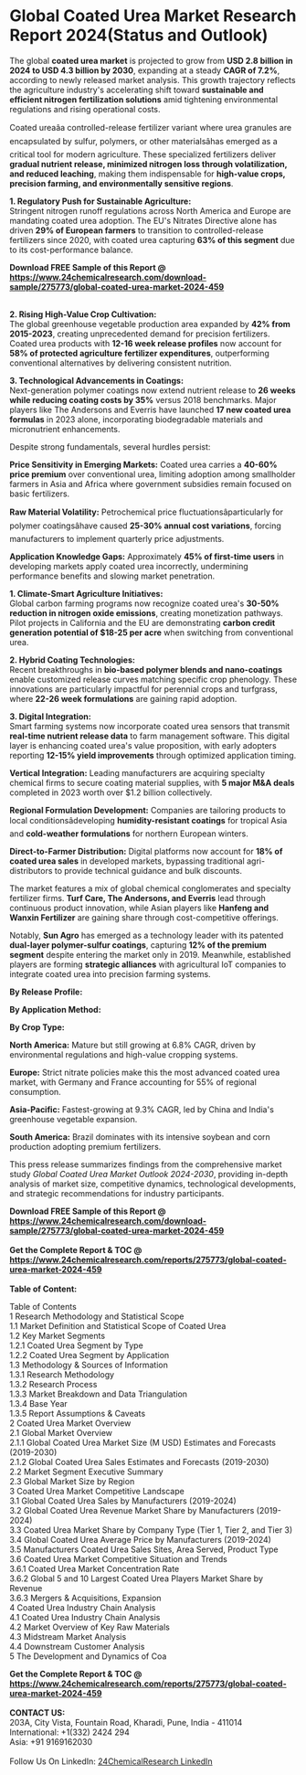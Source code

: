 <h1>Global Coated Urea Market Research Report 2024(Status and Outlook)</h1><p>The global <strong>coated urea market</strong> is projected to grow from <strong>USD 2.8 billion in 2024 to USD 4.3 billion by 2030</strong>, expanding at a steady <strong>CAGR of 7.2%</strong>, according to newly released market analysis. This growth trajectory reflects the agriculture industry's accelerating shift toward <strong>sustainable and efficient nitrogen fertilization solutions</strong> amid tightening environmental regulations and rising operational costs.</p><p>Coated ureaâa controlled-release fertilizer variant where urea granules are encapsulated by sulfur, polymers, or other materialsâhas emerged as a critical tool for modern agriculture. These specialized fertilizers deliver <strong>gradual nutrient release, minimized nitrogen loss through volatilization, and reduced leaching</strong>, making them indispensable for <strong>high-value crops, precision farming, and environmentally sensitive regions</strong>.</p><p><strong>1. Regulatory Push for Sustainable Agriculture:</strong><br>
Stringent nitrogen runoff regulations across North America and Europe are mandating coated urea adoption. The EU's Nitrates Directive alone has driven <strong>29% of European farmers</strong> to transition to controlled-release fertilizers since 2020, with coated urea capturing <strong>63% of this segment</strong> due to its cost-performance balance.</p><div><b>Download FREE Sample of this Report @ 
            <a href="https://www.24chemicalresearch.com/download-sample/275773/global-coated-urea-market-2024-459">
            https://www.24chemicalresearch.com/download-sample/275773/global-coated-urea-market-2024-459</a></b></div><br><p><strong>2. Rising High-Value Crop Cultivation:</strong><br>
The global greenhouse vegetable production area expanded by <strong>42% from 2015-2023</strong>, creating unprecedented demand for precision fertilizers. Coated urea products with <strong>12-16 week release profiles</strong> now account for <strong>58% of protected agriculture fertilizer expenditures</strong>, outperforming conventional alternatives by delivering consistent nutrition.</p><p><strong>3. Technological Advancements in Coatings:</strong><br>
Next-generation polymer coatings now extend nutrient release to <strong>26 weeks while reducing coating costs by 35%</strong> versus 2018 benchmarks. Major players like The Andersons and Everris have launched <strong>17 new coated urea formulas</strong> in 2023 alone, incorporating biodegradable materials and micronutrient enhancements.</p><p>Despite strong fundamentals, several hurdles persist:</p><p><strong>Price Sensitivity in Emerging Markets:</strong> Coated urea carries a <strong>40-60% price premium</strong> over conventional urea, limiting adoption among smallholder farmers in Asia and Africa where government subsidies remain focused on basic fertilizers.</p><p><strong>Raw Material Volatility:</strong> Petrochemical price fluctuationsâparticularly for polymer coatingsâhave caused <strong>25-30% annual cost variations</strong>, forcing manufacturers to implement quarterly price adjustments.</p><p><strong>Application Knowledge Gaps:</strong> Approximately <strong>45% of first-time users</strong> in developing markets apply coated urea incorrectly, undermining performance benefits and slowing market penetration.</p><p><strong>1. Climate-Smart Agriculture Initiatives:</strong><br>
Global carbon farming programs now recognize coated urea's <strong>30-50% reduction in nitrogen oxide emissions</strong>, creating monetization pathways. Pilot projects in California and the EU are demonstrating <strong>carbon credit generation potential of $18-25 per acre</strong> when switching from conventional urea.</p><p><strong>2. Hybrid Coating Technologies:</strong><br>
Recent breakthroughs in <strong>bio-based polymer blends and nano-coatings</strong> enable customized release curves matching specific crop phenology. These innovations are particularly impactful for perennial crops and turfgrass, where <strong>22-26 week formulations</strong> are gaining rapid adoption.</p><p><strong>3. Digital Integration:</strong><br>
Smart farming systems now incorporate coated urea sensors that transmit <strong>real-time nutrient release data</strong> to farm management software. This digital layer is enhancing coated urea's value proposition, with early adopters reporting <strong>12-15% yield improvements</strong> through optimized application timing.</p><p><strong>Vertical Integration:</strong> Leading manufacturers are acquiring specialty chemical firms to secure coating material supplies, with <strong>5 major M&amp;A deals</strong> completed in 2023 worth over $1.2 billion collectively.</p><p><strong>Regional Formulation Development:</strong> Companies are tailoring products to local conditionsâdeveloping <strong>humidity-resistant coatings</strong> for tropical Asia and <strong>cold-weather formulations</strong> for northern European winters.</p><p><strong>Direct-to-Farmer Distribution:</strong> Digital platforms now account for <strong>18% of coated urea sales</strong> in developed markets, bypassing traditional agri-distributors to provide technical guidance and bulk discounts.</p><p>The market features a mix of global chemical conglomerates and specialty fertilizer firms. <strong>Turf Care, The Andersons, and Everris</strong> lead through continuous product innovation, while Asian players like <strong>Hanfeng and Wanxin Fertilizer</strong> are gaining share through cost-competitive offerings.</p><p>Notably, <strong>Sun Agro</strong> has emerged as a technology leader with its patented <strong>dual-layer polymer-sulfur coatings</strong>, capturing <strong>12% of the premium segment</strong> despite entering the market only in 2019. Meanwhile, established players are forming <strong>strategic alliances</strong> with agricultural IoT companies to integrate coated urea into precision farming systems.</p><p><strong>By Release Profile:</strong></p><p><strong>By Application Method:</strong></p><p><strong>By Crop Type:</strong></p><p><strong>North America:</strong> Mature but still growing at 6.8% CAGR, driven by environmental regulations and high-value cropping systems.</p><p><strong>Europe:</strong> Strict nitrate policies make this the most advanced coated urea market, with Germany and France accounting for 55% of regional consumption.</p><p><strong>Asia-Pacific:</strong> Fastest-growing at 9.3% CAGR, led by China and India's greenhouse vegetable expansion.</p><p><strong>South America:</strong> Brazil dominates with its intensive soybean and corn production adopting premium fertilizers.</p><p>This press release summarizes findings from the comprehensive market study <em>Global Coated Urea Market Outlook 2024-2030</em>, providing in-depth analysis of market size, competitive dynamics, technological developments, and strategic recommendations for industry participants.</p><div><b>Download FREE Sample of this Report @ 
            <a href="https://www.24chemicalresearch.com/download-sample/275773/global-coated-urea-market-2024-459">
            https://www.24chemicalresearch.com/download-sample/275773/global-coated-urea-market-2024-459</a></b></div><br><div><b>Get the Complete Report & TOC @ 
            <a href="https://www.24chemicalresearch.com/reports/275773/global-coated-urea-market-2024-459">
            https://www.24chemicalresearch.com/reports/275773/global-coated-urea-market-2024-459</a></b></div><br>
            <b>Table of Content:</b><p>Table of Contents<br />
1 Research Methodology and Statistical Scope<br />
1.1 Market Definition and Statistical Scope of Coated Urea<br />
1.2 Key Market Segments<br />
1.2.1 Coated Urea Segment by Type<br />
1.2.2 Coated Urea Segment by Application<br />
1.3 Methodology & Sources of Information<br />
1.3.1 Research Methodology<br />
1.3.2 Research Process<br />
1.3.3 Market Breakdown and Data Triangulation<br />
1.3.4 Base Year<br />
1.3.5 Report Assumptions & Caveats<br />
2 Coated Urea Market Overview<br />
2.1 Global Market Overview<br />
2.1.1 Global Coated Urea Market Size (M USD) Estimates and Forecasts (2019-2030)<br />
2.1.2 Global Coated Urea Sales Estimates and Forecasts (2019-2030)<br />
2.2 Market Segment Executive Summary<br />
2.3 Global Market Size by Region<br />
3 Coated Urea Market Competitive Landscape<br />
3.1 Global Coated Urea Sales by Manufacturers (2019-2024)<br />
3.2 Global Coated Urea Revenue Market Share by Manufacturers (2019-2024)<br />
3.3 Coated Urea Market Share by Company Type (Tier 1, Tier 2, and Tier 3)<br />
3.4 Global Coated Urea Average Price by Manufacturers (2019-2024)<br />
3.5 Manufacturers Coated Urea Sales Sites, Area Served, Product Type<br />
3.6 Coated Urea Market Competitive Situation and Trends<br />
3.6.1 Coated Urea Market Concentration Rate<br />
3.6.2 Global 5 and 10 Largest Coated Urea Players Market Share by Revenue<br />
3.6.3 Mergers & Acquisitions, Expansion<br />
4 Coated Urea Industry Chain Analysis<br />
4.1 Coated Urea Industry Chain Analysis<br />
4.2 Market Overview of Key Raw Materials<br />
4.3 Midstream Market Analysis<br />
4.4 Downstream Customer Analysis<br />
5 The Development and Dynamics of Coa</p><div><b>Get the Complete Report & TOC @ 
            <a href="https://www.24chemicalresearch.com/reports/275773/global-coated-urea-market-2024-459">
            https://www.24chemicalresearch.com/reports/275773/global-coated-urea-market-2024-459</a></b></div><br><b>CONTACT US:</b><br>
            203A, City Vista, Fountain Road, Kharadi, Pune, India - 411014<br>
            International: +1(332) 2424 294<br>
            Asia: +91 9169162030 <br><br>
            Follow Us On LinkedIn: <a href="https://www.linkedin.com/company/24chemicalresearch/">24ChemicalResearch LinkedIn</a>